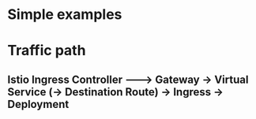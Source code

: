 # Simple examples


# Traffic path

## Istio Ingress Controller ---> Gateway -> Virtual Service (-> Destination Route) -> Ingress -> Deployment